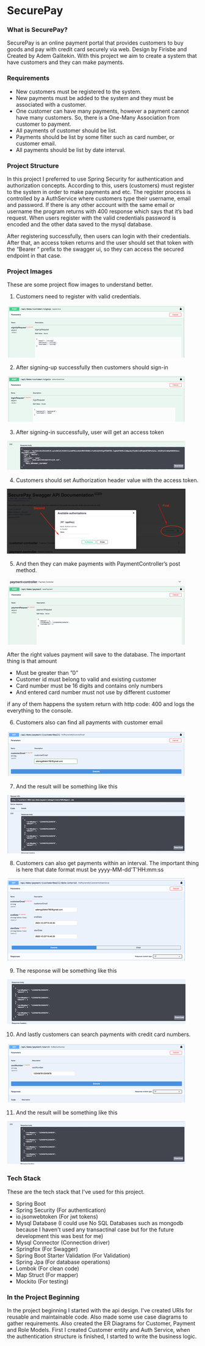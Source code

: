 # SecurePay

### What is SecurePay?

SecurePay is an online payment portal that provides customers to buy goods and pay with credit card securely via web. Design by Firisbe and Created by Adem Galitekin. With this project we aim to create a system that have customers and they can make payments. 

### Requirements

- New customers must be registered to the system.
- New payments must be added to the system and they must be associated with a customer.
- One customer can have many payments, however a payment cannot have many customers. So, there is a One-Many Association from customer to payment.
- All payments of customer should be list.
- Payments should be list by some filter such as card number, or customer email.
- All payments should be list by date interval.

### Project Structure

In this project I preferred to use Spring Security for authentication and authorization concepts. According to this, users (customers) must register to the system in order to make payments and etc.
The register process is controlled by a AuthService where customers type their username, email and password. If there is any other account with the same email or username the program returns with 400 response which says that it’s bad request. When users register with the valid credentials password is encoded and the other data saved to the mysql database.

After registering successfully, then users can login with their credentials. After that, an access token returns and the user should set that token with the “Bearer “ prefix to the swagger ui, so they can access the secured endpoint in that case. 

### Project Images

These are some project flow images to understand better. 

1. Customers need to register with valid credentials.

![img_1.png](img_1.png)

2. After signing-up successfully then customers should sign-in

![img_2.png](img_2.png)

3.	After signing-in successfully, user will get an access token

![img_3.png](img_3.png)

4.	Customers should set Authorization header value with the access token.

![img_4.png](img_4.png)

5.	And then they can make payments with PaymentController’s post method.

![img_5.png](img_5.png)

After the right values payment will save to the database. The important thing is that amount 

- Must be greater than ”0”
- Customer id must belong to valid and existing customer
- Card number must be 16 digits and contains only numbers
- And entered card number must not use by different customer

if any of them happens the system return with http code: 400 and logs the everything to the console.

6.	Customers also can find all payments with customer email

![img_6.png](img_6.png)

7.	And the result will be something like this

![img_7.png](img_7.png)

8.	Customers can also get payments within an interval. The important thing is here that date format must be yyyy-MM-dd'T'HH:mm:ss

![img_8.png](img_8.png)

9.	The response will be something like this

![img_9.png](img_9.png)

10.	And lastly customers can search payments with credit card numbers.

![img_10.png](img_10.png)

11.	And the result will be something like this

![img_11.png](img_11.png)


### Tech Stack

These are the tech stack that I've used for this project.

- Spring Boot
- Spring Security (For authentication)
- io.jsonwebtoken (For jwt tokens)
- Mysql Database (I could use No SQL Databases such as mongodb because I haven't used any transactinal case but for the future development this was best for me)
- Mysql Connector (Connection driver)
- Springfox (For Swagger)
- Spring Boot Starter Validation (For Validation)
- Spring Jpa (For database operations)
- Lombok (For clean code)
- Map Struct (For mapper)
- Mockito (For testing)


### In the Project Beginning

In the project beginning I started with the api design. I've created URIs for reusable and maintainable code. Also made some use case diagrams to gather requirements. Also created the ER Diagrams for Customer, Payment and Role Models. First I created Customer entity and Auth Service, when the authentication structure is finished, I started to write the business logic.   